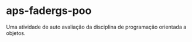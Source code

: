 # aps-fadergs-poo
Uma atividade de auto avaliação da disciplina de programação orientada a objetos.  
